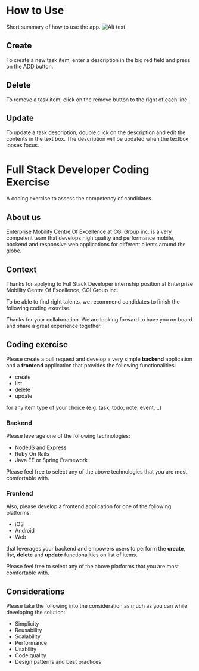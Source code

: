 # How to Use
Short summary of how to use the app.
![Alt text](http://i.imgur.com/IJxpHsF.png)

## Create
To create a new task item, enter a description in the big red field and press on the ADD button.

## Delete
To remove a task item, click on the remove button to the right of each line.

## Update
To update a task description, double click on the description and edit the contents in the text box. The description will be updated when the textbox looses focus.

# Full Stack Developer Coding Exercise
A coding exercise to assess the competency of candidates.

## About us
Enterprise Mobility Centre Of Excellence at CGI Group inc. is a very competent team that develops high quality and performance mobile, backend and responsive web applications for different clients around the globe.

## Context
Thanks for applying to Full Stack Developer internship position at Enterprise Mobility Centre Of Excellence, CGI Group inc.

To be able to find right talents, we recommend candidates to finish the following coding exercise.

Thanks for your collaboration. We are looking forward to have you on board and share a great experience together.


## Coding exercise

Please create a pull request and develop a very simple **backend** application and a **frontend** application that provides the following functionalities:

- create
- list
- delete
- update

for any item type of your choice (e.g. task, todo, note, event,...)


### Backend

Please leverage one of the following technologies:

- NodeJS and Express
- Ruby On Rails
- Java EE or Spring Framework

Please feel free to select any of the above technologies that you are most comfortable with.

### Frontend

Also, please develop a frontend application for one of the following platforms:

- iOS
- Android
- Web

that leverages your backend and empowers users to perform the **create**, **list**, **delete** and **update** functionalities on list of items.

Please feel free to select any of the above platforms that you are most comfortable with.

## Considerations
Please take the following into the consideration as much as you can while developing the solution:

- Simplicity
- Reusability
- Scalability
- Performance
- Usability
- Code quality
- Design patterns and best practices
